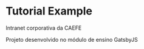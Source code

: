 # Tutorial Example

Intranet corporativa da CAEFE


Projeto desenvolvido no módulo de ensino GatsbyJS
